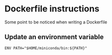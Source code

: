 # Dockerfile instructions
Some point to be noticed when writing a Dockerfile

## Update an environment variable
```
ENV PATH="$HOME/miniconda/bin:${PATH}"
```
